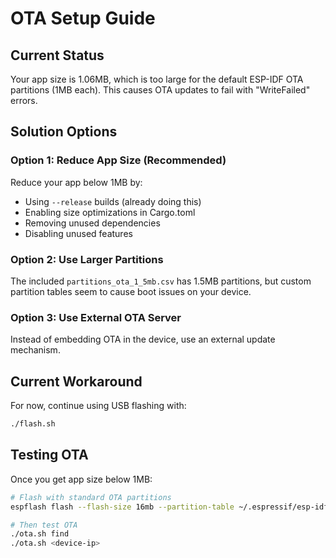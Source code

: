 # OTA Setup Guide

## Current Status

Your app size is 1.06MB, which is too large for the default ESP-IDF OTA partitions (1MB each). This causes OTA updates to fail with "WriteFailed" errors.

## Solution Options

### Option 1: Reduce App Size (Recommended)
Reduce your app below 1MB by:
- Using `--release` builds (already doing this)
- Enabling size optimizations in Cargo.toml
- Removing unused dependencies
- Disabling unused features

### Option 2: Use Larger Partitions
The included `partitions_ota_1_5mb.csv` has 1.5MB partitions, but custom partition tables seem to cause boot issues on your device.

### Option 3: Use External OTA Server
Instead of embedding OTA in the device, use an external update mechanism.

## Current Workaround

For now, continue using USB flashing with:
```bash
./flash.sh
```

## Testing OTA

Once you get app size below 1MB:
```bash
# Flash with standard OTA partitions
espflash flash --flash-size 16mb --partition-table ~/.espressif/esp-idf/v5.3/components/partition_table/partitions_two_ota.csv target/xtensa-esp32s3-espidf/release/esp32-s3-dashboard --port /dev/cu.usbmodem101

# Then test OTA
./ota.sh find
./ota.sh <device-ip>
```